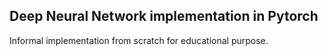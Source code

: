 ## Deep Neural Network implementation in Pytorch

Informal implementation from scratch for educational purpose.